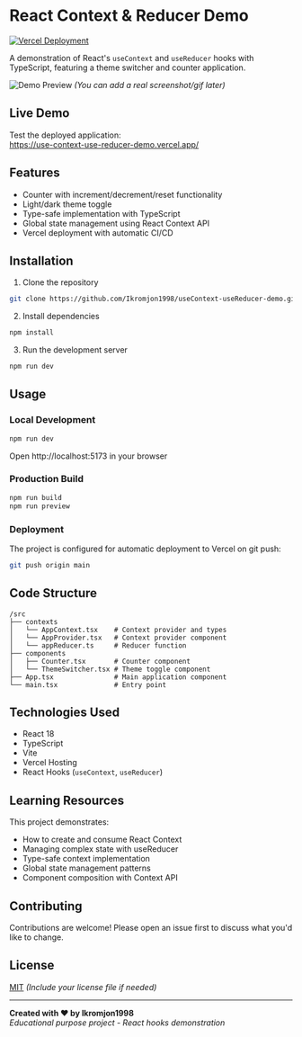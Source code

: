 # React Context & Reducer Demo

[![Vercel Deployment](https://img.shields.io/badge/Deployed%20on-Vercel-black?style=flat&logo=vercel)](https://use-context-use-reducer-demo.vercel.app/)

A demonstration of React's `useContext` and `useReducer` hooks with TypeScript, featuring a theme switcher and counter application.

![Demo Preview](https://user-images.githubusercontent.com/32848391/174492834-0b8d3a4d-7d9b-4c7e-aa1c-7b0e8a0d7a6f.gif) *(You can add a real screenshot/gif later)*

## Live Demo

Test the deployed application:  
https://use-context-use-reducer-demo.vercel.app/

## Features

- Counter with increment/decrement/reset functionality
- Light/dark theme toggle
- Type-safe implementation with TypeScript
- Global state management using React Context API
- Vercel deployment with automatic CI/CD

## Installation

1. Clone the repository
```bash
git clone https://github.com/Ikromjon1998/useContext-useReducer-demo.git
```

2. Install dependencies
```bash
npm install
```

3. Run the development server
```bash
npm run dev
```

## Usage

### Local Development
```bash
npm run dev
```
Open http://localhost:5173 in your browser

### Production Build
```bash
npm run build
npm run preview
```

### Deployment
The project is configured for automatic deployment to Vercel on git push:
```bash
git push origin main
```

## Code Structure

```
/src
├── contexts
│   └── AppContext.tsx    # Context provider and types
│   └── AppProvider.tsx   # Context provider component
│   └── appReducer.ts     # Reducer function
├── components
│   ├── Counter.tsx       # Counter component
│   └── ThemeSwitcher.tsx # Theme toggle component
├── App.tsx               # Main application component
└── main.tsx              # Entry point
```

## Technologies Used

- React 18
- TypeScript
- Vite
- Vercel Hosting
- React Hooks (`useContext`, `useReducer`)

## Learning Resources

This project demonstrates:
- How to create and consume React Context
- Managing complex state with useReducer
- Type-safe context implementation
- Global state management patterns
- Component composition with Context API

## Contributing

Contributions are welcome! Please open an issue first to discuss what you'd like to change.

## License

[MIT](https://choosealicense.com/licenses/mit/) *(Include your license file if needed)*

---

**Created with ❤️ by Ikromjon1998**  
*Educational purpose project - React hooks demonstration*
